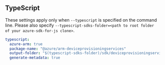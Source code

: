 ## TypeScript

These settings apply only when `--typescript` is specified on the command line.
Please also specify `--typescript-sdks-folder=<path to root folder of your azure-sdk-for-js clone>`.

``` yaml $(typescript)
typescript:
  azure-arm: true
  package-name: "@azure/arm-deviceprovisioningservices"
  output-folder: "$(typescript-sdks-folder)/sdk/deviceprovisioningservices/arm-deviceprovisioningservices"
  generate-metadata: true
```
